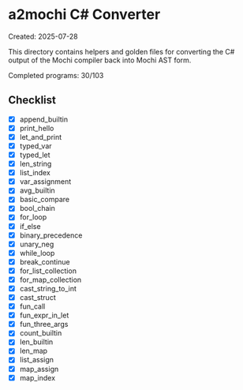 # a2mochi C# Converter

Created: 2025-07-28

This directory contains helpers and golden files for converting the C# output of the Mochi compiler back into Mochi AST form.

Completed programs: 30/103

## Checklist
- [x] append_builtin
- [x] print_hello
- [x] let_and_print
- [x] typed_var
- [x] typed_let
- [x] len_string
- [x] list_index
- [x] var_assignment
- [x] avg_builtin
- [x] basic_compare
- [x] bool_chain
- [x] for_loop
- [x] if_else
- [x] binary_precedence
- [x] unary_neg
- [x] while_loop
- [x] break_continue
- [x] for_list_collection
- [x] for_map_collection
- [x] cast_string_to_int
- [x] cast_struct
- [x] fun_call
- [x] fun_expr_in_let
- [x] fun_three_args
- [x] count_builtin
- [x] len_builtin
- [x] len_map
- [x] list_assign
- [x] map_assign
- [x] map_index
